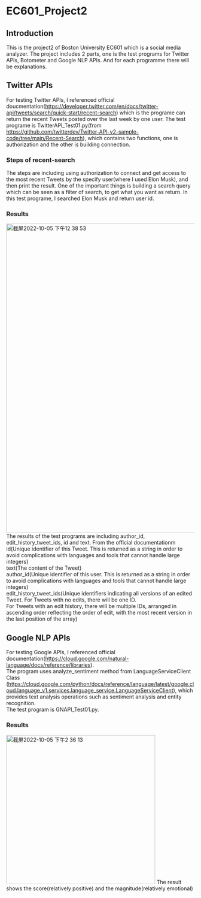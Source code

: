 # EC601_Project2

## Introduction
This is the project2 of Boston University EC601 which is a social media analyzer. The project includes 2 parts, one is the test programs for Twitter APIs, Botometer and Google NLP APIs. And for each programme there will be explanations.

## Twitter APIs
For testing Twitter APIs, I referenced official doucmentation(https://developer.twitter.com/en/docs/twitter-api/tweets/search/quick-start/recent-search) which is the programe can return the recent Tweets posted over the last week by one user.
The test programe is TwitterAPI_Test01.py(from https://github.com/twitterdev/Twitter-API-v2-sample-code/tree/main/Recent-Search), which contains two functions, one is authorization and the other is building connection.
### Steps of recent-search
The steps are including using authorization to connect and get access to the most recent Tweets by the specify user(where I used Elon Musk), and then print the result.
One of the important things is building a search query which can be seen as a filter of search, to get what you want as return. In this test programe, I searched Elon Musk and return user id.
### Results
<img width="826" alt="截屏2022-10-05 下午12 38 53" src="https://user-images.githubusercontent.com/48322294/194114821-90a4b131-b6fd-490a-b5b5-8499530397f0.png">
The results of the test programs are including author_id, edit_history_tweet_ids, id and text.
From the official documentationm 
id(Unique identifier of this Tweet. This is returned as a string in order to avoid complications with languages and tools that cannot handle large integers)<br>
text(The content of the Tweet)<br>
author_id(Unique identifier of this user. This is returned as a string in order to avoid complications with languages and tools that cannot handle large integers)<br>
edit_history_tweet_ids(Unique identifiers indicating all versions of an edited Tweet. For Tweets with no edits, there will be one ID. <br>
For Tweets with an edit history, there will be multiple IDs, arranged in ascending order reflecting the order of edit, with the most recent version in the last position of the array)

## Google NLP APIs
For testing Google APIs, I referenced official documentation(https://cloud.google.com/natural-language/docs/reference/libraries).<br>
The program uses analyze_sentiment method from LanguageServiceClient Class (https://cloud.google.com/python/docs/reference/language/latest/google.cloud.language_v1.services.language_service.LanguageServiceClient), which provides text analysis operations such as sentiment analysis and entity recognition.<br> The test program is GNAPI_Test01.py.

### Results
<img width="398" alt="截屏2022-10-05 下午2 36 13" src="https://user-images.githubusercontent.com/48322294/194136702-622f94e0-ffd1-4076-80c3-c2479667d65a.png">
The result shows the score(relatively positive) and the magnitude(relatively emotional)
